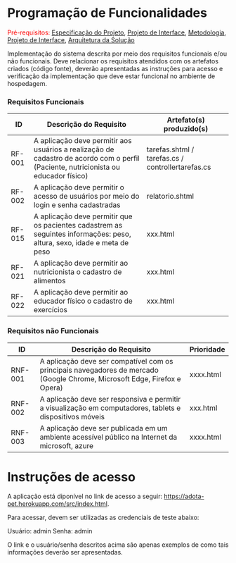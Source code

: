 # Programação de Funcionalidades

<span style="color:red">Pré-requisitos: <a href="2-Especificação do Projeto.md"> Especificação do Projeto</a></span>, <a href="3-Projeto de Interface.md"> Projeto de Interface</a>, <a href="4-Metodologia.md"> Metodologia</a>, <a href="3-Projeto de Interface.md"> Projeto de Interface</a>, <a href="5-Arquitetura da Solução.md"> Arquitetura da Solução</a>

Implementação do sistema descrita por meio dos requisitos funcionais e/ou não funcionais. Deve relacionar os requisitos atendidos com os artefatos criados (código fonte), deverão apresentadas as instruções para acesso e verificação da implementação que deve estar funcional no ambiente de hospedagem.

### Requisitos Funcionais

|ID    | Descrição do Requisito  | Artefato(s) produzido(s) |
|------|-----------------------------------------|----|
|RF-001| A aplicação deve permitir aos usuários a realização de cadastro de acordo com o perfil (Paciente, nutricionista ou educador físico)  | tarefas.shtml / tarefas.cs / controllertarefas.cs | 
|RF-002| A aplicação deve permitir o acesso de usuários por meio do login e senha cadastradas    | relatorio.shtml |
|RF-015| A aplicação deve permitir que os pacientes cadastrem as seguintes informações: peso, altura, sexo, idade e meta de peso   | xxx.html |
|RF-021| A aplicação deve permitir ao nutricionista o cadastro de alimentos  | xxx.html |
|RF-022| A aplicação deve permitir ao educador físico o cadastro de exercícios  | xxx.html |


### Requisitos não Funcionais

|ID     | Descrição do Requisito  |Prioridade |
|-------|-------------------------|----|
|RNF-001| A aplicação deve ser compatível com os principais navegadores de mercado (Google Chrome, Microsoft Edge, Firefox e Opera)   | xxxx.html | 
|RNF-002| A aplicação deve ser responsiva e permitir a visualização em computadores, tablets e dispositivos móveis   |  xxx.html | 
|RNF-003| A aplicação deve ser publicada em um ambiente acessível público na Internet da microsoft, azure  | xxxx.html | 


# Instruções de acesso

A aplicação está diponível no link de acesso a seguir: https://adota-pet.herokuapp.com/src/index.html.

Para acessar, devem ser utilizadas as credenciais de teste abaixo:

Usuário: admin
Senha: admin

O link e o usuário/senha descritos acima são apenas exemplos de como tais informações deverão ser apresentadas.
